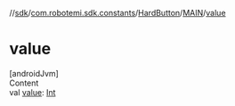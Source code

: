 //[sdk](../../../../index.md)/[com.robotemi.sdk.constants](../../index.md)/[HardButton](../index.md)/[MAIN](index.md)/[value](value.md)



# value  
[androidJvm]  
Content  
val [value](value.md): [Int](https://kotlinlang.org/api/latest/jvm/stdlib/kotlin/-int/index.html)  



